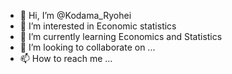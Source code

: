 - 👋 Hi, I’m @Kodama_Ryohei
- 👀 I’m interested in Economic statistics
- 🌱 I’m currently learning Economics and Statistics
- 💞️ I’m looking to collaborate on ...
- 📫 How to reach me ...

<!---
KodamaRyohei/KodamaRyohei is a ✨ special ✨ repository because its `README.md` (this file) appears on your GitHub profile.
You can click the Preview link to take a look at your changes.
--->
